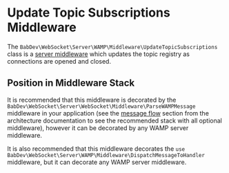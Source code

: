 # Update Topic Subscriptions Middleware

The `BabDev\WebSocket\Server\WAMP\Middleware\UpdateTopicSubscriptions` class is a [server middleware](/open-source/packages/websocket-server/docs/1.x/middleware) which updates the topic registry as connections are opened and closed.

## Position in Middleware Stack

It is recommended that this middleware is decorated by the `BabDev\WebSocket\Server\WebSocket\Middleware\ParseWAMPMessage` middleware in your application (see the [message flow](/open-source/packages/websocket-server/docs/1.x/architecture#message-flow) section from the architecture documentation to see the recommended stack with all optional middleware), however it can be decorated by any WAMP server middleware.

It is also recommended that this middleware decorates the `use BabDev\WebSocket\Server\WAMP\Middleware\DispatchMessageToHandler` middleware, but it can decorate any WAMP server middleware.
